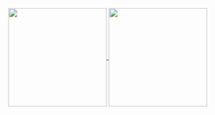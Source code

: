 <a href="https://github.com/Adrian-DT">
  <img height=200 align="center" src="https://github-readme-stats.vercel.app/api?username=Adrian-DT&card_width=320&theme=gotham&hide=stars,issues&include_all_commits=true" />
</a>
<a href="https://github.com/Adrian-DT">
  <img height=200 align="center" src="https://github-readme-stats.vercel.app/api/top-langs?username=Adrian-DT&layout=compact&langs_count=8&card_width=320&theme=gotham" />
</a>

<!--## Hi there 👋

![Adrian's GitHub stats](https://github-readme-stats.vercel.app/api?username=Adrian-DT&theme=vue-dark&show_icons=true)
![Top Langs](https://github-readme-stats.vercel.app/api/top-langs/?username=Adrian-DT&layout=compact)

**Adrian-DT/Adrian-DT** is a ✨ _special_ ✨ repository because its `README.md` (this file) appears on your GitHub profile.

Here are some ideas to get you started:

- 🔭 I’m currently working on ...
- 🌱 I’m currently learning ...
- 👯 I’m looking to collaborate on ...
- 🤔 I’m looking for help with ...
- 💬 Ask me about ...
- 📫 How to reach me: ...
- 😄 Pronouns: ...
- ⚡ Fun fact: ...
-->
